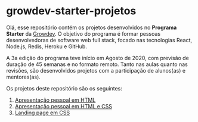 # growdev-starter-projetos

Olá, esse repositório contém os projetos desenvolvidos no **Programa Starter** da [Growdev](https://growdev.com.br/starter).  O objetivo do programa é formar pessoas desenvolvedoras de software web full stack, focado nas tecnologias React, Node.js, Redis, Heroku e GitHub.

A 3a edição do programa teve início em Agosto de 2020, com previsão de duração de 45 semanas e no formato remoto. Tanto nas aulas quanto nas revisões, são desenvolvidos projetos com a participação de alunos(as) e mentores(as).

Os projetos deste repositório são os seguintes:

 1. [Apresentação pessoal em HTML](https://github.com/fpsaraiva/growdev-starter-projetos/tree/main/apresentacao-pessoal-html)
 2. [Apresentação pessoal em HTML e CSS](https://github.com/fpsaraiva/growdev-starter-projetos/tree/main/apresentacao-pessoal-html-css)
 3. [Landing page em CSS](https://github.com/fpsaraiva/growdev-starter-projetos/tree/main/landing-page-css)